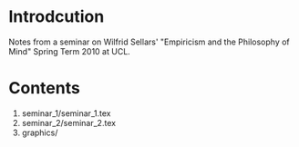 # Introdcution

Notes from a seminar on Wilfrid Sellars' "Empiricism and the Philosophy of Mind" Spring Term 2010 at UCL.

# Contents

1. seminar_1/seminar_1.tex
2. seminar_2/seminar_2.tex
10. graphics/

